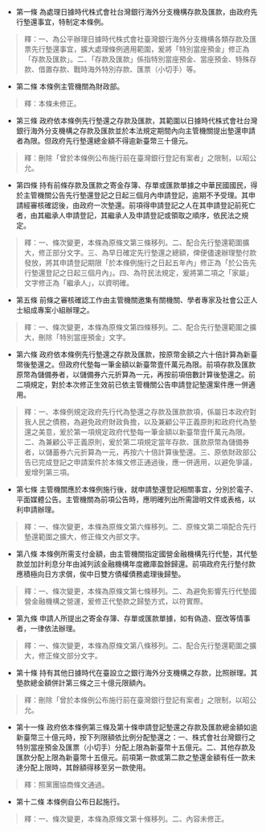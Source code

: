 * 第一條 為處理日據時代株式會社台灣銀行海外分支機構存款及匯款，由政府先行墊還事宜，特制定本條例。

> 釋：一、為公平辦理日據時代株式會社臺灣銀行海外分支機構各類存款及匯票先行墊還事宜，擴大處理條例適用範圍，爰將「特別當座預金」修正為「存款及匯款」。二、「存款及匯款」係指特別當座預金、當座預金、特殊存款、借置存款、戰時海外特別存款、匯票（小切手）等。

* 第二條 本條例主管機關為財政部。

> 釋：本條未修正。

* 第三條 政府依本條例先行墊還之存款及匯款，其範圍以日據時代株式會社台灣銀行海外分支機構之存款及匯款並於本法規定期間內向主管機關提出墊還申請者為限。但政府先行墊還總金額不得逾新臺幣三十億元。

> 釋：刪除「曾於本條例公布施行前在臺灣銀行登記有案者」之限制，以昭公允。

* 第四條 持有前條存款及匯款之寄金存簿、存單或匯款單據之中華民國國民，得於主管機關公告先行墊還登記之日起三個月內申請登記，逾期不予受理。其申請經審核確認後，由政府一次墊還。前項得申請登記之人在其申請登記前死亡者，由其繼承人申請登記，其繼承人及申請登記或領取之順序，依民法之規定。

> 釋：一、條次變更，本條為原條文第三條移列。二、配合先行墊還範圍擴大，修正部分文字。三、為早日確定先行墊還之總額，俾便儘速辦理墊付款發放，將其申請登記期限「於本條例施行之日起五年內」修正為「於公告先行墊還登記之日起三個月內」。四、為符民法規定，爰將第二項之「家屬」文字修正為「繼承人」，以資明確。

* 第五條 前條之審核確認工作由主管機關邀集有關機關、學者專家及社會公正人士組成專案小組辦理之。

> 釋：一、條次變更，本條為原條文第四條移列。二、配合先行墊還範圍之擴大，刪除「特別當座預金」文字。

* 第六條 政府依本條例先行墊還之存款及匯款，按原幣金額之六十倍計算為新臺幣後墊還之。但政府代墊每一筆金額以新臺幣壹仟萬元為限。前項存款及匯款原幣為儲備券者，以儲備券六元折算為一元，再按前項倍數計算後墊還之。前二項規定，對於本次修正生效前已依主管機關公告申請登記墊還案件應一併適用。

> 釋：一、本條例規定政府先行代為墊還之存款及匯款款項，係屬日本政府對我人民之債務，為避免政府財政負擔，以及兼顧公平正義原則和政府代為墊還之美意，爰於第一項規定政府代墊每一筆金額以新臺幣壹仟萬元為限。二、為兼顧公平正義原則，爰於第二項規定當年存款、匯款原幣為儲備券者，以儲蓄券六元折算為一元，再按六十倍計算後墊還。三、原依財政部公告已完成登記之申請案件於本條文修正通過後，應一併適用，以避免爭議，爰增列第三項。

* 第七條 主管機關應於本條例施行後，就申請墊還登記相關事宜，分別於電子、平面媒體公告。主管機關為前項公告時，應明確列出所需證明文件或表格，以利申請辦理。

> 釋：一、條次變更，本條為原條文第六條移列。二、原條文第二項配合先行墊還範圍之擴大，修正條文內部文字。

* 第八條 本條例所需支付金額，由主管機關指定國營金融機構先行代墊，其代墊款並加計利息分年由減列該金融機構年度繳庫盈餘歸還。前項政府先行墊付款應積極向日方求償，俟中日雙方債權債務處理後歸墊。

> 釋：一、條次變更，本條為原條文第七條移列。二、為避免影響先行代墊國營金融機構之營運，爰修正代墊款之歸墊方式，以符實際。

* 第九條 申請人所提出之寄金存簿、存單或匯款單據，如有偽造、竄改等情事者，一律依法辦理。

> 釋：一、條次變更，本條為原條文第八條移列。二、配合先行墊還範圍之擴大，修正條文部分文字。

* 第十條 持有其他日據時代在臺設立之銀行海外分支機構之存款，比照辦理。其墊款總金額併計第三條之三十億元限額內。

> 釋：刪除「曾於本條例公布施行前在臺灣銀行登記有案者」之限制，以昭公允。

* 第十一條 政府依本條例第三條及第十條申請登記墊還之存款及匯款總金額如逾新臺幣三十億元時，按下列限額依比例分配墊還之：一、株式會社台灣銀行之特別當座預金及匯票（小切手）分配上限為新臺幣十五億元。二、其他存款及匯款分配上限為新臺幣十五億元。前項第一款或第二款之墊還金額有任一款未達分配上限時，其餘額得移至另一款使用。

> 釋：照黨團協商條文通過。

* 第十二條 本條例自公布日起施行。

> 釋：一、條次變更，本條為原條文第十條移列。二、內容未修正。

